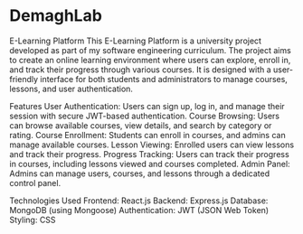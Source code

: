 # DemaghLab
E-Learning Platform
This E-Learning Platform is a university project developed as part of my software engineering curriculum. The project aims to create an online learning environment where users can explore, enroll in, and track their progress through various courses. It is designed with a user-friendly interface for both students and administrators to manage courses, lessons, and user authentication.

Features
User Authentication: Users can sign up, log in, and manage their session with secure JWT-based authentication.
Course Browsing: Users can browse available courses, view details, and search by category or rating.
Course Enrollment: Students can enroll in courses, and admins can manage available courses.
Lesson Viewing: Enrolled users can view lessons and track their progress.
Progress Tracking: Users can track their progress in courses, including lessons viewed and courses completed.
Admin Panel: Admins can manage users, courses, and lessons through a dedicated control panel.

Technologies Used
Frontend: React.js
Backend: Express.js
Database: MongoDB (using Mongoose)
Authentication: JWT (JSON Web Token)
Styling: CSS
